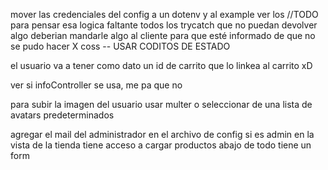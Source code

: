 mover las credenciales del config a un dotenv y al example
ver los //TODO para pensar esa logica faltante
todos los trycatch que no puedan devolver algo deberian mandarle algo al cliente para que esté informado de que no se pudo hacer X coss -- USAR CODITOS DE ESTADO

el usuario va a tener como dato un id de carrito que lo linkea al carrito xD

ver si infoController se usa, me pa que no

para subir la imagen del usuario usar multer o seleccionar de una lista de avatars predeterminados

agregar el mail del administrador en el archivo de config
si es admin en la vista de la tienda tiene acceso a cargar productos abajo de todo tiene un form